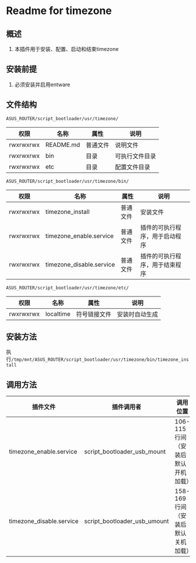 # Readme for timezone

## 概述

1. 本插件用于安装、配置、启动和结束timezone

## 安装前提

1. 必须安装并启用entware

## 文件结构

`ASUS_ROUTER/script_bootloader/usr/timezone/`

| 权限      | 名称      | 属性     | 说明           |
| --------- | --------- | -------- | -------------- |
| rwxrwxrwx | README.md | 普通文件 | 说明文件       |
| rwxrwxrwx | bin       | 目录     | 可执行文件目录 |
| rwxrwxrwx | etc       | 目录     | 配置文件目录   |

`ASUS_ROUTER/script_bootloader/usr/timezone/bin/`

| 权限      | 名称                 | 属性     | 说明                                       |
| --------- | -------------------- | -------- | ------------------------------------------ |
| rwxrwxrwx | timezone_install         | 普通文件 | 安装文件                                   |
| rwxrwxrwx | timezone_enable.service  | 普通文件 | 插件的可执行程序，用于启动程序 |
| rwxrwxrwx | timezone_disable.service | 普通文件 | 插件的可执行程序，用于结束程序 |

`ASUS_ROUTER/script_bootloader/usr/timezone/etc/`

| 权限      | 名称         | 属性     | 说明                       |
| --------- | ------------ | -------- | -------------------------- |
| rwxrwxrwx | localtime | 符号链接文件 | 安装时自动生成 |

## 安装方法

执行`/tmp/mnt/ASUS_ROUTER/script_bootloader/usr/timezone/bin/timezone_install`

## 调用方法

| 插件文件             | 插件调用者                   | 调用位置    |
| -------------------- | ---------------------------- | ----------- |
| timezone_enable.service | script_bootloader_usb_mount | 106-115行间（安装后默认开机加载） |
| timezone_disable.service | script_bootloader_usb_umount | 158-169行间（安装后默认关机加载） |